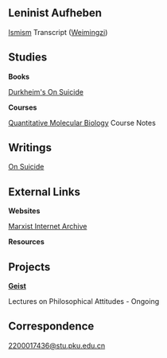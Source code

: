 ## Leninist Aufheben

[Ismism](https://geist-gespenst.notion.site/geist-gespenst/Ismism-Learning-Programme-420f37037481476d824679228f3c2c12) Transcript ([Weimingzi](https://space.bilibili.com/23191782))

## Studies

**Books**

[Durkheim's On Suicide](https://geist-gespenst.notion.site/Durkheim-s-On-Suicide-9d9b90ee8d1f468a855aae7afcc4061b)

**Courses**

[Quantitative Molecular Biology](https://www.notion.so/geist-gespenst/QMB-Notes-556ecd2f1f6b465884a632557bee6762) Course Notes

## Writings

[On Suicide](https://yaotongyuannvv.github.io/highschool/)

## External Links

**Websites**

[Marxist Internet Archive](https://www.marxists.org/index.htm)

**Resources**

## Projects

**[Geist](https://yaotongyuannvv.github.io/works/)**

Lectures on Philosophical Attitudes - Ongoing

## Correspondence

2200017436@stu.pku.edu.cn

